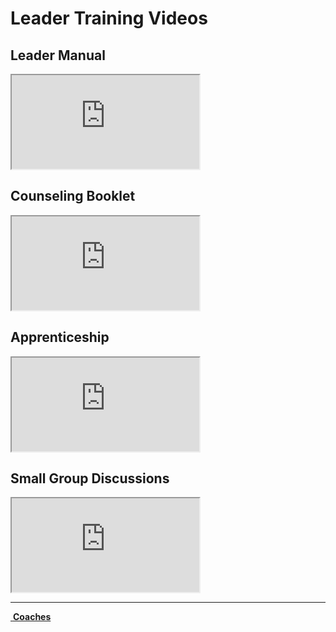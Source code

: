 # Leader Training Videos  

## Leader Manual  
<iframe src="https://www.youtube.com/embed/epGyAwpp4CQ" allowfullscreen></iframe>

## Counseling Booklet  
<iframe src="https://www.youtube.com/embed/McMvypehVBo" allowfullscreen></iframe>

## Apprenticeship  
<iframe src="https://www.youtube.com/embed/gK_4gBGFqAQ" allowfullscreen></iframe>

## Small Group Discussions  
<iframe src="https://www.youtube.com/embed/iPZKQWV275A" allowfullscreen></iframe>


<!--End of Markdown Content-->

<!--Bottom Page Nav Buttons-->
<hr>
<a class="btn btn-default btn-sm" href="/coaches" role="button"><i class="fa fa-arrow-left"></i>&nbsp;<b>Coaches</b></a>

